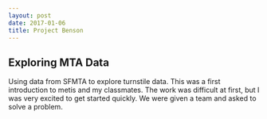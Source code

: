 ```yaml
---
layout: post
date: 2017-01-06
title: Project Benson
---
```

## Exploring MTA Data
Using data from SFMTA to explore turnstile data. This was a first introduction to metis and my classmates. The work was difficult at first, but I was very excited to get started quickly. We were given a team and asked to solve a problem. 
